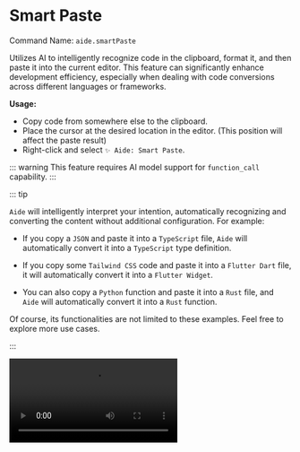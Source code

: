# Smart Paste

Command Name: `aide.smartPaste`

Utilizes AI to intelligently recognize code in the clipboard, format it, and then paste it into the current editor. This feature can significantly enhance development efficiency, especially when dealing with code conversions across different languages or frameworks.

**Usage:**

- Copy code from somewhere else to the clipboard.
- Place the cursor at the desired location in the editor. (This position will affect the paste result)
- Right-click and select `✨ Aide: Smart Paste`.

::: warning
This feature requires AI model support for `function_call` capability.
:::

::: tip

`Aide` will intelligently interpret your intention, automatically recognizing and converting the content without additional configuration. For example:

- If you copy a `JSON` and paste it into a `TypeScript` file, `Aide` will automatically convert it into a `TypeScript` type definition.

- If you copy some `Tailwind CSS` code and paste it into a `Flutter Dart` file, it will automatically convert it into a `Flutter Widget`.

- You can also copy a `Python` function and paste it into a `Rust` file, and `Aide` will automatically convert it into a `Rust` function.

Of course, its functionalities are not limited to these examples. Feel free to explore more use cases.

:::

<Video src="/videos/aide-smart-paste.mp4"/>

**Examples:**

- **From `JSON` to `TypeScript` Type**

Suppose you have the following `JSON` data:

```json
{
  "name": "John",
  "age": 30,
  "isAdmin": true
}
```

Copy it to the clipboard, then use the `Smart Paste` feature in a `TypeScript` file, and `Aide` will automatically convert it into a `TypeScript` type definition:

```typescript
type User = {
  name: string
  age: number
  isAdmin: boolean
}
```

- **From `Tailwind CSS` to `Flutter Widget`**

Suppose you have the following `Tailwind CSS` code:

```html
<div class="bg-blue-500 text-white p-4">Hello, World!</div>
```

Copy it to the clipboard, then use the `Smart Paste` feature in a `Flutter Dart` file, and `Aide` will automatically convert it into a `Flutter Widget`:

```dart
Container(
  color: Colors.blue,
  padding: EdgeInsets.all(16),
  child: Text(
    'Hello, World!',
    style: TextStyle(color: Colors.white),
  ),
)
```
